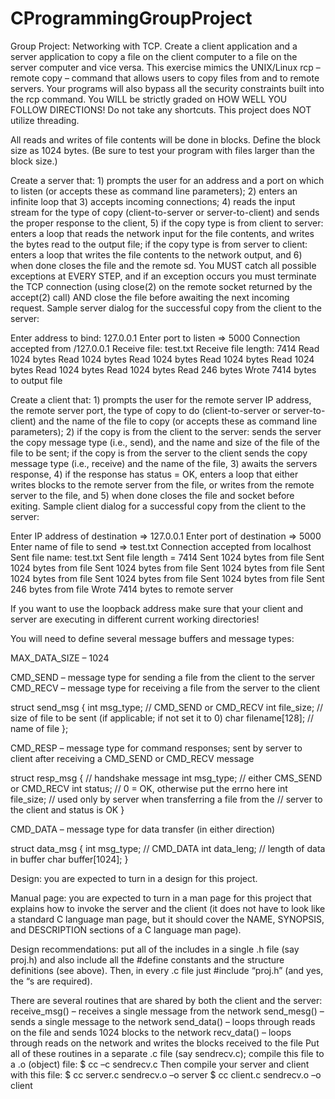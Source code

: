 # CProgrammingGroupProject

Group Project: Networking with TCP. Create a client application and a server application to copy a file on the client computer to a file on the server computer and vice versa. This exercise mimics the UNIX/Linux rcp – remote copy – command that allows users to copy files from and to remote servers. Your programs will also bypass all the security constraints built into the rcp command. You WILL be strictly graded on HOW WELL YOU FOLLOW DIRECTIONS! Do not take any shortcuts. This project does NOT utilize threading.

All reads and writes of file contents will be done in blocks. Define the block size as 1024 bytes. (Be sure to test your program with files larger than the block size.)

Create a server that: 1) prompts the user for an address and a port on which to listen (or accepts these as command line parameters); 2) enters an infinite loop that 3) accepts incoming connections; 4) reads the input stream for the type of copy (client-to-server or server-to-client) and sends the proper response to the client, 5) if the copy type is from client to server: enters a loop that reads the network input for the file contents, and writes the bytes read to the output file; if the copy type is from server to client: enters a loop that writes the file contents to the network output,  and 6) when done closes the file and the remote sd. You MUST catch all possible exceptions at EVERY STEP, and if an exception occurs you must terminate the TCP connection (using close(2) on the remote socket returned by the accept(2) call) AND close the file before awaiting the next incoming request. Sample server dialog for the successful copy from the client to the server:

Enter address to bind: 127.0.0.1
Enter port to listen => 5000
Connection accepted from /127.0.0.1
Receive file: test.txt
Receive file length: 7414
Read 1024 bytes
Read 1024 bytes
Read 1024 bytes
Read 1024 bytes
Read 1024 bytes
Read 1024 bytes
Read 1024 bytes
Read 246 bytes
Wrote 7414 bytes to output file

Create a client that: 1) prompts the user for the remote server IP address, the remote server port, the type of copy to do (client-to-server or server-to-client) and the name of the file to copy (or accepts these as command line parameters); 2) if the copy is from the client to the server: sends the server the copy message type (i.e., send), and the name and size of the file of the file to be sent; if the copy is from the server to the client sends the copy message type (i.e., receive) and the name of the file, 3) awaits the servers response, 4) if the response has status = OK, enters a loop that either writes blocks to the remote server from the file, or writes from the remote server to the file, and 5) when done closes the file and socket before exiting. Sample client dialog for a successful copy from the client to the server:

Enter IP address of destination => 127.0.0.1
Enter port of destination => 5000
Enter name of file to send => test.txt
Connection accepted from localhost
Sent file name: test.txt
Sent file length = 7414
Sent 1024 bytes from file
Sent 1024 bytes from file
Sent 1024 bytes from file
Sent 1024 bytes from file
Sent 1024 bytes from file
Sent 1024 bytes from file
Sent 1024 bytes from file
Sent 246 bytes from file
Wrote 7414 bytes to remote server

If you want to use the loopback address make sure that your client and server are executing in different current working directories!

You will need to define several message buffers and message types:

MAX_DATA_SIZE – 1024

CMD_SEND – message type for sending a file from the client to the server
CMD_RECV – message type for receiving a file from the server to the client

struct send_msg {
   int msg_type;               // CMD_SEND or CMD_RECV
   int file_size;                  // size of file to be sent (if applicable; if not set it to 0)
   char filename[128];  // name of file
};

CMD_RESP – message type for command responses; sent by server to client after receiving a CMD_SEND or CMD_RECV message

struct resp_msg {           // handshake message
   int msg_type;               // either CMS_SEND or CMD_RECV
   int status;                     // 0 = OK, otherwise put the errno here
   int file_size;                 // used only by server when transferring a file from the
                                           // server to the client and status is OK
}

CMD_DATA – message type for data transfer (in either direction)

struct data_msg {
   int msg_type;              // CMD_DATA
   int data_leng;              // length of data in buffer
   char buffer[1024];
}

Design: you are expected to turn in a design for this project.

Manual page: you are expected to turn in a man page for this project that explains how to invoke the server and the client (it does not have to look like a standard C language man page, but it should cover the NAME, SYNOPSIS, and DESCRIPTION sections of a C language man page).

Design recommendations: put all of the includes in a single  .h file (say proj.h) and also include all the #define constants and the structure definitions (see above). Then, in every .c file just #include “proj.h” (and yes, the “s are required).

There are several routines that are shared by both the client and the server:
receive_msg() – receives a single message from the network
send_mesg() – sends a single message to the network
send_data() – loops through reads on the file and sends 1024 blocks to the network
recv_data() – loops through reads on the network and writes the blocks received to the file
Put all of these routines in a separate .c file (say sendrecv.c); compile this file to a .o (object) file:
$ cc –c sendrecv.c
Then compile your server and client with this file:
$ cc server.c sendrecv.o –o server
$ cc client.c sendrecv.o –o client
